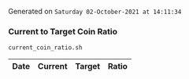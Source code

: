 Generated on `Saturday 02-October-2021 at 14:11:34`

### Current to Target Coin Ratio
`current_coin_ratio.sh`

Date|Current|Target|Ratio
---|---|---|---
